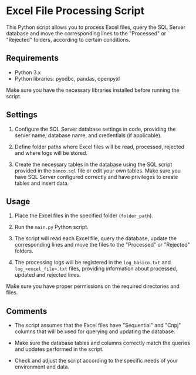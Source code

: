 # Excel File Processing Script

This Python script allows you to process Excel files, query the SQL Server database and move the corresponding lines to the "Processed" or "Rejected" folders, according to certain conditions.

## Requirements

- Python 3.x
- Python libraries: pyodbc, pandas, openpyxl

Make sure you have the necessary libraries installed before running the script.

## Settings

1. Configure the SQL Server database settings in code, providing the server name, database name, and credentials (if applicable).

2. Define folder paths where Excel files will be read, processed, rejected and where logs will be stored.

3. Create the necessary tables in the database using the SQL script provided in the `banco.sql` file or edit your own tables. Make sure you have SQL Server configured correctly and have privileges to create tables and insert data.

## Usage

1. Place the Excel files in the specified folder (`folder_path`).

2. Run the `main.py` Python script.

3. The script will read each Excel file, query the database, update the corresponding lines and move the files to the "Processed" or "Rejected" folders.

4. The processing logs will be registered in the `log_basico.txt` and `log_<excel_file>.txt` files, providing information about processed, updated and rejected lines.

Make sure you have proper permissions on the required directories and files.

## Comments

- The script assumes that the Excel files have "Sequential" and "Cnpj" columns that will be used for querying and updating the database.

- Make sure the database tables and columns correctly match the queries and updates performed in the script.

- Check and adjust the script according to the specific needs of your environment and data.
